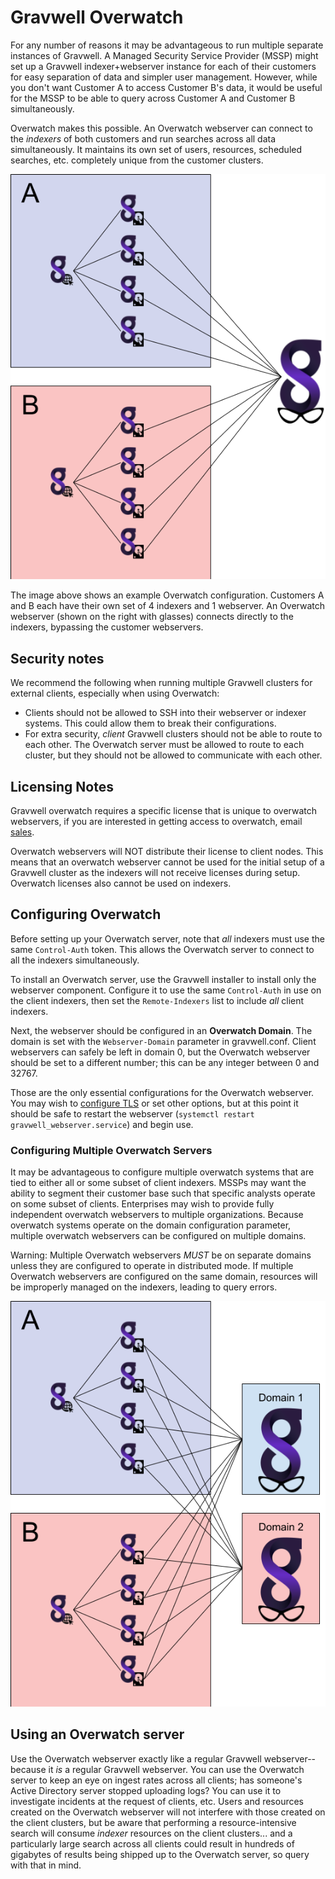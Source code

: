 # Gravwell Overwatch

For any number of reasons it may be advantageous to run multiple separate instances of Gravwell. A Managed Security Service Provider (MSSP) might set up a Gravwell indexer+webserver instance for each of their customers for easy separation of data and simpler user management. However, while you don't want Customer A to access Customer B's data, it would be useful for the MSSP to be able to query across Customer A and Customer B simultaneously.

Overwatch makes this possible. An Overwatch webserver can connect to the *indexers* of both customers and run searches across all data simultaneously. It maintains its own set of users, resources, scheduled searches, etc. completely unique from the customer clusters.

![](overwatch.png)

The image above shows an example Overwatch configuration. Customers A and B each have their own set of 4 indexers and 1 webserver. An Overwatch webserver (shown on the right with glasses) connects directly to the indexers, bypassing the customer webservers.

## Security notes

We recommend the following when running multiple Gravwell clusters for external clients, especially when using Overwatch:

* Clients should not be allowed to SSH into their webserver or indexer systems. This could allow them to break their configurations.
* For extra security, *client* Gravwell clusters should not be able to route to each other. The Overwatch server must be allowed to route to each cluster, but they should not be allowed to communicate with each other.

## Licensing Notes

Gravwell overwatch requires a specific license that is unique to overwatch webservers, if you are interested in getting access to overwatch, email [sales](mailto:sales@gravwell.io).

Overwatch webservers will NOT distribute their license to client nodes.  This means that an overwatch webserver cannot be used for the initial setup of a Gravwell cluster as the indexers will not receive licenses during setup.  Overwatch licenses also cannot be used on indexers.

## Configuring Overwatch

Before setting up your Overwatch server, note that *all* indexers must use the same `Control-Auth` token. This allows the Overwatch server to connect to all the indexers simultaneously.

To install an Overwatch server, use the Gravwell installer to install only the webserver component. Configure it to use the same `Control-Auth` in use on the client indexers, then set the `Remote-Indexers` list to include *all* client indexers.

Next, the webserver should be configured in an **Overwatch Domain**. The domain is set with the `Webserver-Domain` parameter in gravwell.conf. Client webservers can safely be left in domain 0, but the Overwatch webserver should be set to a different number; this can be any integer between 0 and 32767.

Those are the only essential configurations for the Overwatch webserver. You may wish to [configure TLS](/configuration/certificates) or set other options, but at this point it should be safe to restart the webserver (`systemctl restart gravwell_webserver.service`) and begin use.

### Configuring Multiple Overwatch Servers

It may be advantageous to configure multiple overwatch systems that are tied to either all or some subset of client indexers.  MSSPs may want the ability to segment their customer base such that specific analysts operate on some subset of clients.  Enterprises may wish to provide fully independent overwatch webservers to multiple organizations.  Because overwatch systems operate on the domain configuration parameter, multiple overwatch webservers can be configured on multiple domains.

Warning: Multiple Overwatch webservers *MUST* be on separate domains unless they are configured to operate in distributed mode. If multiple Overwatch webservers are configured on the same domain, resources will be improperly managed on the indexers, leading to query errors.

![](OverwatchMutiple.png)

## Using an Overwatch server

Use the Overwatch webserver exactly like a regular Gravwell webserver--because it *is* a regular Gravwell webserver. You can use the Overwatch server to keep an eye on ingest rates across all clients; has someone's Active Directory server stopped uploading logs? You can use it to investigate incidents at the request of clients, etc. Users and resources created on the Overwatch webserver will not interfere with those created on the client clusters, but be aware that performing a resource-intensive search will consume *indexer* resources on the client clusters... and a particularly large search across all clients could result in hundreds of gigabytes of results being shipped up to the Overwatch server, so query with that in mind.
